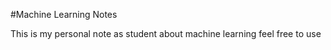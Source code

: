 #Machine Learning Notes

This is my personal note as student about machine learning feel free to use

